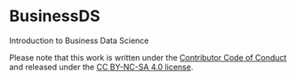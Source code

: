 # BusinessDS
Introduction to Business Data Science

Please note that this work is written under the [Contributor Code of Conduct](https://github.com/happyrabbit/IntroDataScience/blob/master/CONDUCT.md) and released under the [CC BY-NC-SA 4.0 license](https://creativecommons.org/licenses/by-nc-sa/4.0/deed.en). 
